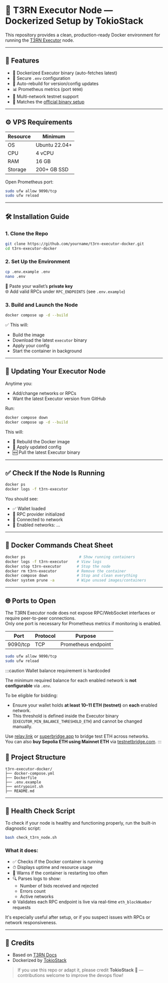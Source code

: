 
# 🧠 T3RN Executor Node — Dockerized Setup by TokioStack

This repository provides a clean, production-ready Docker environment for running the [T3RN Executor](https://docs.t3rn.io/executor) node.  


---

## 🚀 Features

- 🐳 Dockerized Executor binary (auto-fetches latest)
- 🔐 Secure `.env` configuration
- 🔁 Auto-rebuild for version/config updates
- 📊 Prometheus metrics (port `9090`)
- 🧪 Multi-network testnet support
- 🧩 Matches the [official binary setup](https://docs.t3rn.io/executor/become-an-executor/binary-setup)

---

## ⚙️ VPS Requirements

| Resource | Minimum        |
|----------|----------------|
| OS       | Ubuntu 22.04+  |
| CPU      | 4 vCPU         |
| RAM      | 16 GB          |
| Storage  | 200+ GB SSD    |

Open Prometheus port:
```bash
sudo ufw allow 9090/tcp
sudo ufw reload
```

---

## 🛠️ Installation Guide

### 1. Clone the Repo

```bash
git clone https://github.com/yourname/t3rn-executor-docker.git
cd t3rn-executor-docker
```

### 2. Set Up the Environment

```bash
cp .env.example .env
nano .env
```

🔑 Paste your wallet’s **private key**  
🌐 Add valid RPCs under `RPC_ENDPOINTS` (see `.env.example`)

### 3. Build and Launch the Node

```bash
docker compose up -d --build
```

✅ This will:
- Build the image
- Download the latest `executor` binary
- Apply your config
- Start the container in background

---

## 🔄 Updating Your Executor Node

Anytime you:
- Add/change networks or RPCs
- Want the latest Executor version from GitHub

Run:
```bash
docker compose down
docker compose up -d --build
```

This will:
- 🚀 Rebuild the Docker image
- 🔧 Apply updated config
- 🆕 Pull the latest Executor binary


---

## ✅ Check If the Node Is Running

```bash
docker ps
docker logs -f t3rn-executor
```

You should see:
- ✅ Wallet loaded  
- 🔌 RPC provider initialized  
- 🔗 Connected to network  
- 📯 Enabled networks: ...


---

## 🧰 Docker Commands Cheat Sheet

```bash
docker ps                        # Show running containers
docker logs -f t3rn-executor    # View logs
docker stop t3rn-executor       # Stop the node
docker rm t3rn-executor         # Remove the container
docker compose down             # Stop and clean everything
docker system prune -a          # Wipe unused images/containers
```

---

## 🌐 Ports to Open

The T3RN Executor node does not expose RPC/WebSocket interfaces or require peer-to-peer connections.  
Only one port is necessary for Prometheus metrics if monitoring is enabled.

| Port     | Protocol | Purpose            |
|----------|----------|--------------------|
| 9090/tcp | TCP      | Prometheus endpoint |

```bash
sudo ufw allow 9090/tcp
sudo ufw reload
```


:::caution Wallet balance requirement is hardcoded

The minimum required balance for each enabled network is **not configurable** via `.env`.

To be eligible for bidding:
- Ensure your wallet holds **at least 10–11 ETH (testnet)** on **each** enabled network.
- This threshold is defined inside the Executor binary (`EXECUTOR_MIN_BALANCE_THRESHOLD_ETH`) and cannot be changed manually.

Use [relay.link](https://testnets.relay.link/bridge) or [superbridge.app](https://superbridge.app) to bridge test ETH across networks.  
You can also **buy Sepolia ETH using Mainnet ETH** via [testnetbridge.com](https://www.testnetbridge.com).
:::



## 📂 Project Structure

```
t3rn-executor-docker/
├── docker-compose.yml
├── Dockerfile
├── .env.example
├── entrypoint.sh
├── README.md
```

---

## 🧪 Health Check Script

To check if your node is healthy and functioning properly, run the built-in diagnostic script:

```bash
bash check_t3rn_node.sh
```

### What it does:
- ✅ Checks if the Docker container is running
- ⏱ Displays uptime and resource usage
- 🔁 Warns if the container is restarting too often
- 🔍 Parses logs to show:
  - Number of bids received and rejected
  - Errors count
  - Active networks
- 🌐 Validates each RPC endpoint is live via real-time `eth_blockNumber` requests


It's especially useful after setup, or if you suspect issues with RPCs or network responsiveness.

---

## 🙌 Credits

- Based on [T3RN Docs](https://docs.t3rn.io/executor)
- Dockerized by [TokioStack](https://github.com/karine001)



> If you use this repo or adapt it, please credit **TokioStack** 🙏 — contributions welcome to improve the devops flow!